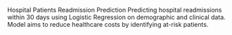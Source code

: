 Hospital Patients Readmission Prediction
Predicting hospital readmissions within 30 days using Logistic Regression on demographic and clinical data. Model aims to reduce healthcare costs by identifying at-risk patients.
